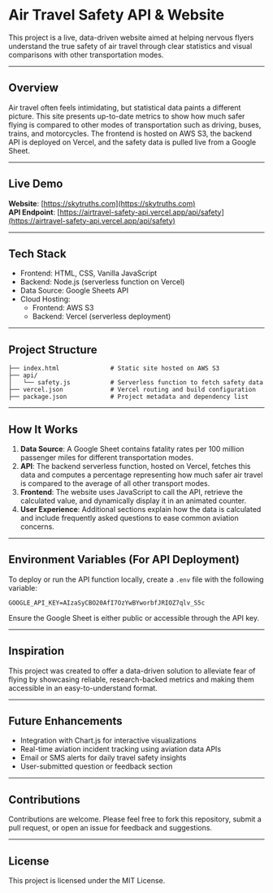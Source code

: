 # Air Travel Safety API & Website

This project is a live, data-driven website aimed at helping nervous flyers understand the true safety of air travel through clear statistics and visual comparisons with other transportation modes.

---

## Overview
Air travel often feels intimidating, but statistical data paints a different picture. This site presents up-to-date metrics to show how much safer flying is compared to other modes of transportation such as driving, buses, trains, and motorcycles. The frontend is hosted on AWS S3, the backend API is deployed on Vercel, and the safety data is pulled live from a Google Sheet.

---

## Live Demo
**Website**: [https://skytruths.com](https://skytruths.com)  
**API Endpoint**: [https://airtravel-safety-api.vercel.app/api/safety](https://airtravel-safety-api.vercel.app/api/safety)

---

## Tech Stack
- Frontend: HTML, CSS, Vanilla JavaScript
- Backend: Node.js (serverless function on Vercel)
- Data Source: Google Sheets API
- Cloud Hosting:
  - Frontend: AWS S3
  - Backend: Vercel (serverless deployment)

---

## Project Structure
```
├── index.html              # Static site hosted on AWS S3
├── api/
│   └── safety.js           # Serverless function to fetch safety data
├── vercel.json             # Vercel routing and build configuration
├── package.json            # Project metadata and dependency list
```

---

## How It Works
1. **Data Source**: A Google Sheet contains fatality rates per 100 million passenger miles for different transportation modes.
2. **API**: The backend serverless function, hosted on Vercel, fetches this data and computes a percentage representing how much safer air travel is compared to the average of all other transport modes.
3. **Frontend**: The website uses JavaScript to call the API, retrieve the calculated value, and dynamically display it in an animated counter.
4. **User Experience**: Additional sections explain how the data is calculated and include frequently asked questions to ease common aviation concerns.

---

## Environment Variables (For API Deployment)
To deploy or run the API function locally, create a `.env` file with the following variable:
```
GOOGLE_API_KEY=AIzaSyCBO20AfI7OzYwBYworbfJRIOZ7qlv_S5c
```
Ensure the Google Sheet is either public or accessible through the API key.

---

## Inspiration
This project was created to offer a data-driven solution to alleviate fear of flying by showcasing reliable, research-backed metrics and making them accessible in an easy-to-understand format.

---

## Future Enhancements
- Integration with Chart.js for interactive visualizations
- Real-time aviation incident tracking using aviation data APIs
- Email or SMS alerts for daily travel safety insights
- User-submitted question or feedback section

---

## Contributions
Contributions are welcome. Please feel free to fork this repository, submit a pull request, or open an issue for feedback and suggestions.

---

## License
This project is licensed under the MIT License.

